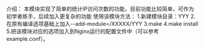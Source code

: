 介绍：
本模块实现了简单的统计IP访问次数的功能，目前功能比较简单，可作为初学者练手，后续加入更复杂的功能
使用该模块方法：
1.新建模块目录：YYY
2.在原有编译选项基础上加入--add-module=/XXXXX/YYY
3.make
4.make install
5.把该模块对应的选项加入到Nginx运行的配置文件中（可以参考example.conf）。
